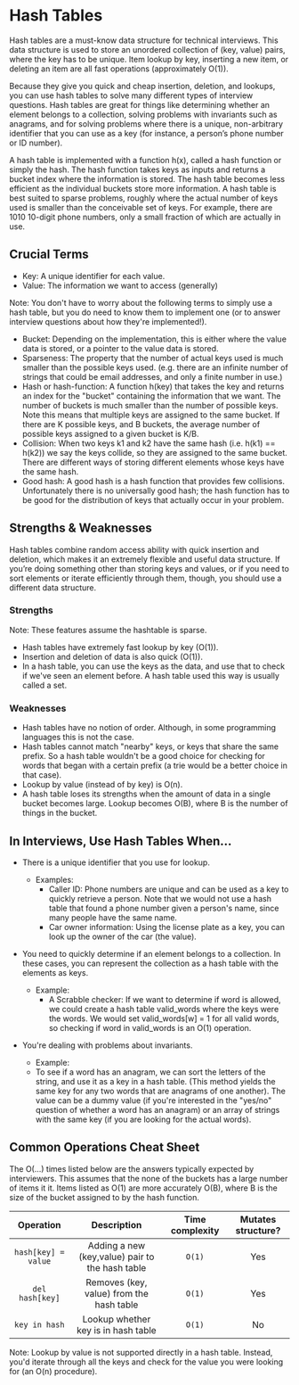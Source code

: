 # Hash Tables

Hash tables are a must-know data structure for technical interviews. This data structure is used to store an unordered collection of (key, value) pairs, where the key has to be unique. Item lookup by key, inserting a new item, or deleting an item are all fast operations (approximately O(1)).

Because they give you quick and cheap insertion, deletion, and lookups, you can use hash tables to solve many different types of interview questions. Hash tables are great for things like determining whether an element belongs to a collection, solving problems with invariants such as anagrams, and for solving problems where there is a unique, non-arbitrary identifier that you can use as a key (for instance, a person’s phone number or ID number).

A hash table is implemented with a function h(x), called a hash function or simply the hash. The hash function takes keys as inputs and returns a bucket index where the information is stored. The hash table becomes less efficient as the individual buckets store more information. A hash table is best suited to sparse problems, roughly where the actual number of keys used is smaller than the conceivable set of keys. For example, there are 1010 10-digit phone numbers, only a small fraction of which are actually in use.

## Crucial Terms

- Key: A unique identifier for each value.
- Value: The information we want to access (generally)

Note: You don't have to worry about the following terms to simply use a hash table, but you do need to know them to implement one (or to answer interview questions about how they're implemented!).

- Bucket: Depending on the implementation, this is either where the value data is stored, or a pointer to the value data is stored.
- Sparseness: The property that the number of actual keys used is much smaller than the possible keys used. (e.g. there are an infinite number of strings that could be email addresses, and only a finite number in use.)
- Hash or hash-function: A function h(key) that takes the key and returns an index for the "bucket" containing the information that we want. The number of buckets is much smaller than the number of possible keys. Note this means that multiple keys are assigned to the same bucket. If there are K possible keys, and B buckets, the average number of possible keys assigned to a given bucket is K/B.
- Collision: When two keys k1 and k2 have the same hash (i.e. h(k1) == h(k2)) we say the keys collide, so they are assigned to the same bucket. There are different ways of storing different elements whose keys have the same hash.
- Good hash: A good hash is a hash function that provides few collisions. Unfortunately there is no universally good hash; the hash function has to be good for the distribution of keys that actually occur in your problem.

## Strengths & Weaknesses

Hash tables combine random access ability with quick insertion and deletion, which makes it an extremely flexible and useful data structure. If you’re doing something other than storing keys and values, or if you need to sort elements or iterate efficiently through them, though, you should use a different data structure.

### Strengths

Note: These features assume the hashtable is sparse.

* Hash tables have extremely fast lookup by key (O(1)).
* Insertion and deletion of data is also quick (O(1)).
* In a hash table, you can use the keys as the data, and use that to check if we've seen an element before. A hash table used this way is usually called a set.

### Weaknesses
* Hash tables have no notion of order. Although, in some programming languages this is not the case.
* Hash tables cannot match "nearby" keys, or keys that share the same prefix. So a hash table wouldn't be a good choice for checking for words that began with a certain prefix (a trie would be a better choice in that case).
* Lookup by value (instead of by key) is O(n).
* A hash table loses its strengths when the amount of data in a single bucket becomes large. Lookup becomes O(B), where B is the number of things in the bucket.


## In Interviews, Use Hash Tables When...

- There is a unique identifier that you use for lookup.
    - Examples:
        - Caller ID: Phone numbers are unique and can be used as a key to quickly retrieve a person. Note that we would not use a hash table that found a phone number given a person's name, since many people have the same name.
        - Car owner information: Using the license plate as a key, you can look up the owner of the car (the value).

- You need to quickly determine if an element belongs to a collection. In these cases, you can represent the collection as a hash table with the elements as keys.
    - Example:
        - A Scrabble checker: If we want to determine if word is allowed, we could create a hash table valid_words where the keys were the words. We would set valid_words[w] = 1 for all valid words, so checking if word in valid_words is an O(1) operation.

- You're dealing with problems about invariants.
    - Example:
    - To see if a word has an anagram, we can sort the letters of the string, and use it as a key in a hash table. (This method yields the same key for any two words that are anagrams of one another). The value can be a dummy value (if you're interested in the "yes/no" question of whether a word has an anagram) or an array of strings with the same key (if you are looking for the actual words).

## Common Operations Cheat Sheet

The O(...) times listed below are the answers typically expected by interviewers. This assumes that the none of the buckets has a large number of items it it. Items listed as O(1) are more accurately O(B), where B is the size of the bucket assigned to by the hash function.


|      Operation      |                   Description                   | Time complexity | Mutates structure? |
| :-----------------: | :---------------------------------------------: | :-------------: | :----------------: |
| `hash[key] = value` | Adding a new (key,value) pair to the hash table |     `O(1)`      |        Yes         |
|   `del hash[key]`   |    Removes (key, value) from the hash table     |     `O(1)`      |        Yes         |
|    `key in hash`    |       Lookup whether key is in hash table       |     `O(1)`      |         No         |


Note: Lookup by value is not supported directly in a hash table. Instead, you'd iterate through all the keys and check for the value you were looking for (an O(n) procedure).